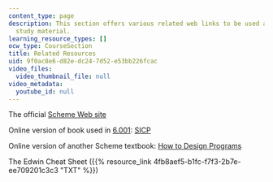 ```yaml
---
content_type: page
description: This section offers various related web links to be used as additional
  study material.
learning_resource_types: []
ocw_type: CourseSection
title: Related Resources
uid: 9f0ac8e6-d82e-dc24-7d52-e53bb226fcac
video_files:
  video_thumbnail_file: null
video_metadata:
  youtube_id: null
---
```


The official [Scheme Web site](http://www.swiss.ai.mit.edu/projects/scheme/)

Online version of book used in [6.001](/courses/6-001-structure-and-interpretation-of-computer-programs-spring-2005): [SICP](http://mitpress.mit.edu/sicp/full-text/book/book.html)

Online version of another Scheme textbook: [How to Design Programs](http://www.htdp.org/)

The Edwin Cheat Sheet ({{% resource_link 4fb8aef5-b1fc-f7f3-2b7e-ee709201c3c3 "TXT" %}})